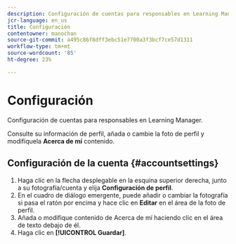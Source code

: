 ```yaml
---
description: Configuración de cuentas para responsables en Learning Manager.
jcr-language: en_us
title: Configuración
contentowner: manochan
source-git-commit: a495c86f8dff3ebc51e7700a3f3bcf7ce57d1311
workflow-type: tm+mt
source-wordcount: '85'
ht-degree: 23%

---
```




# Configuración

Configuración de cuentas para responsables en Learning Manager.

Consulte su información de perfil, añada o cambie la foto de perfil y modifíquela **Acerca de mí** contenido.

## Configuración de la cuenta {#accountsettings}

1. Haga clic en la flecha desplegable en la esquina superior derecha, junto a su fotografía/cuenta y elija **Configuración de perfil**.
1. En el cuadro de diálogo emergente, puede añadir o cambiar la fotografía si pasa el ratón por encima y hace clic en **Editar** en el área de la foto de perfil.
1. Añada o modifique contenido de Acerca de mí haciendo clic en el área de texto debajo de él.
1. Haga clic en **[!UICONTROL Guardar]**.

